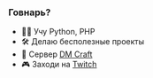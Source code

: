 ### Говнарь?

- 🧑‍💻 Учу Python, PHP
- 🛠️ Делаю бесполезные проекты
- 🌿 Cервер [DM Craft](https://discord.com/invite/D5Wyvgc6qg)
- 🎮 Заходи на [Twitch](https://twitch.tv/tallflylive)

<!--
**T4llFly/T4llFly** is a ✨ _special_ ✨ repository because its `README.md` (this file) appears on your GitHub profile.

Here are some ideas to get you started:

- 🔭 I’m currently working on ...
- 🌱 I’m currently learning ...
- 👯 I’m looking to collaborate on ...
- 🤔 I’m looking for help with ...
- 💬 Ask me about ...
- 📫 How to reach me: ...
- 😄 Pronouns: ...
- ⚡ Fun fact: ...
-->

